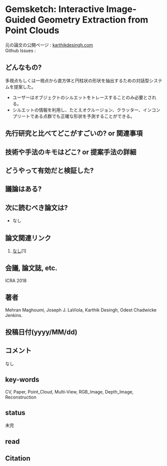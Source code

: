 # Gemsketch: Interactive Image-Guided Geometry Extraction from Point Clouds

元の論文の公開ページ : [karthikdesingh.com](http://karthikdesingh.com/pdfs/mehran_et_al_ICRA_2018.pdf)  
Github Issues : []()  

## どんなもの?
多視点もしくは一視点から直方体と円柱状の形状を抽出するための対話型システムを提案した。
- ユーザーはオブジェクトのシルエットをトレースすることのみ必要とされる。
- シルエットの情報を利用し、たとえオクルージョン、クラッター、インコンプリートである点群でも正確な形状を予測することができる。

## 先行研究と比べてどこがすごいの? or 関連事項

## 技術や手法のキモはどこ? or 提案手法の詳細

## どうやって有効だと検証した?

## 議論はある?

## 次に読むべき論文は?
- なし

## 論文関連リンク
1. [なし]()[1]

## 会議, 論文誌, etc.
ICRA 2018

## 著者
Mehran Maghoumi, Joseph J. LaViola, Karthik Desingh, Odest Chadwicke Jenkins.

## 投稿日付(yyyy/MM/dd)

## コメント
なし

## key-words
CV, Paper, Point_Cloud, Multi-View, RGB_Image, Depth_Image, Reconstruction

## status
未完

## read

## Citation
